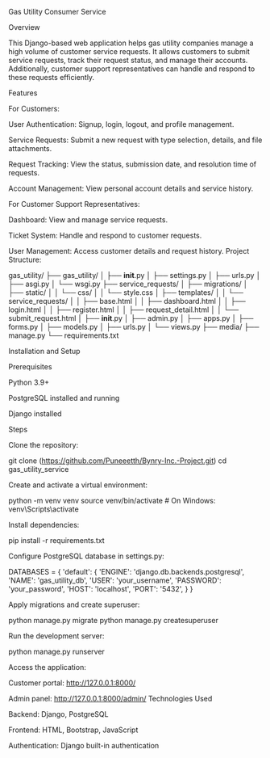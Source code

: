 Gas Utility Consumer Service

Overview

This Django-based web application helps gas utility companies manage a high volume of customer service requests. It allows customers to submit service requests, track their request status, and manage their accounts. Additionally, customer support representatives can handle and respond to these requests efficiently.

Features

For Customers:

User Authentication: Signup, login, logout, and profile management.

Service Requests: Submit a new request with type selection, details, and file attachments.

Request Tracking: View the status, submission date, and resolution time of requests.

Account Management: View personal account details and service history.

For Customer Support Representatives:

Dashboard: View and manage service requests.

Ticket System: Handle and respond to customer requests.

User Management: Access customer details and request history.
Project Structure:

gas_utility/
├── gas_utility/
│   ├── __init__.py
│   ├── settings.py
│   ├── urls.py
│   ├── asgi.py
│   └── wsgi.py
├── service_requests/
│   ├── migrations/
│   ├── static/
│   │   └── css/
│   │       └── style.css
│   ├── templates/
│   │   └── service_requests/
│   │       ├── base.html
│   │       ├── dashboard.html
│   │       ├── login.html
│   │       ├── register.html
│   │       ├── request_detail.html
│   │       └── submit_request.html
│   ├── __init__.py
│   ├── admin.py
│   ├── apps.py
│   ├── forms.py
│   ├── models.py
│   ├── urls.py
│   └── views.py
├── media/
├── manage.py
└── requirements.txt



Installation and Setup

Prerequisites

Python 3.9+

PostgreSQL installed and running

Django installed

Steps

Clone the repository:

git clone (https://github.com/Puneeetth/Bynry-Inc.-Project.git)
cd gas_utility_service

Create and activate a virtual environment:

python -m venv venv
source venv/bin/activate  # On Windows: venv\Scripts\activate

Install dependencies:

pip install -r requirements.txt

Configure PostgreSQL database in settings.py:

DATABASES = {
    'default': {
        'ENGINE': 'django.db.backends.postgresql',
        'NAME': 'gas_utility_db',
        'USER': 'your_username',
        'PASSWORD': 'your_password',
        'HOST': 'localhost',
        'PORT': '5432',
    }
}

Apply migrations and create superuser:

python manage.py migrate
python manage.py createsuperuser

Run the development server:

python manage.py runserver

Access the application:

Customer portal: http://127.0.0.1:8000/

Admin panel: http://127.0.0.1:8000/admin/
Technologies Used

Backend: Django, PostgreSQL

Frontend: HTML, Bootstrap, JavaScript

Authentication: Django built-in authentication
